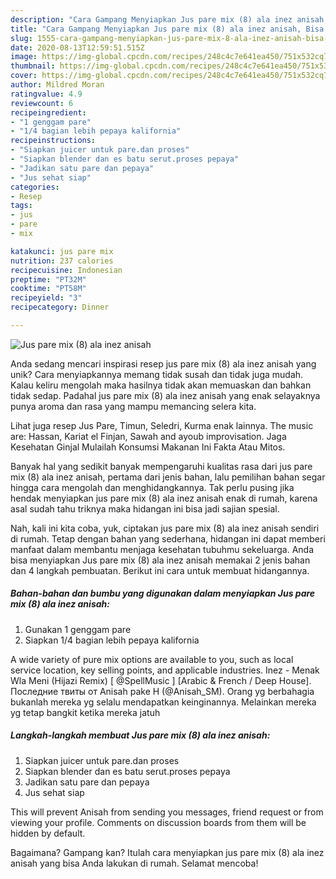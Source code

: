 ```yaml
---
description: "Cara Gampang Menyiapkan Jus pare mix (8) ala inez anisah, Bisa Manjain Lidah"
title: "Cara Gampang Menyiapkan Jus pare mix (8) ala inez anisah, Bisa Manjain Lidah"
slug: 1555-cara-gampang-menyiapkan-jus-pare-mix-8-ala-inez-anisah-bisa-manjain-lidah
date: 2020-08-13T12:59:51.515Z
image: https://img-global.cpcdn.com/recipes/248c4c7e641ea450/751x532cq70/jus-pare-mix-8-ala-inez-anisah-foto-resep-utama.jpg
thumbnail: https://img-global.cpcdn.com/recipes/248c4c7e641ea450/751x532cq70/jus-pare-mix-8-ala-inez-anisah-foto-resep-utama.jpg
cover: https://img-global.cpcdn.com/recipes/248c4c7e641ea450/751x532cq70/jus-pare-mix-8-ala-inez-anisah-foto-resep-utama.jpg
author: Mildred Moran
ratingvalue: 4.9
reviewcount: 6
recipeingredient:
- "1 genggam pare"
- "1/4 bagian lebih pepaya kalifornia"
recipeinstructions:
- "Siapkan juicer untuk pare.dan proses"
- "Siapkan blender dan es batu serut.proses pepaya"
- "Jadikan satu pare dan pepaya"
- "Jus sehat siap"
categories:
- Resep
tags:
- jus
- pare
- mix

katakunci: jus pare mix 
nutrition: 237 calories
recipecuisine: Indonesian
preptime: "PT32M"
cooktime: "PT58M"
recipeyield: "3"
recipecategory: Dinner

---
```



![Jus pare mix (8) ala inez anisah](https://img-global.cpcdn.com/recipes/248c4c7e641ea450/751x532cq70/jus-pare-mix-8-ala-inez-anisah-foto-resep-utama.jpg)

Anda sedang mencari inspirasi resep jus pare mix (8) ala inez anisah yang unik? Cara menyiapkannya memang tidak susah dan tidak juga mudah. Kalau keliru mengolah maka hasilnya tidak akan memuaskan dan bahkan tidak sedap. Padahal jus pare mix (8) ala inez anisah yang enak selayaknya punya aroma dan rasa yang mampu memancing selera kita.

Lihat juga resep Jus Pare, Timun, Seledri, Kurma enak lainnya. The music are: Hassan, Kariat el Finjan, Sawah and ayoub improvisation. Jaga Kesehatan Ginjal Mulailah Konsumsi Makanan Ini Fakta Atau Mitos.

Banyak hal yang sedikit banyak mempengaruhi kualitas rasa dari jus pare mix (8) ala inez anisah, pertama dari jenis bahan, lalu pemilihan bahan segar hingga cara mengolah dan menghidangkannya. Tak perlu pusing jika hendak menyiapkan jus pare mix (8) ala inez anisah enak di rumah, karena asal sudah tahu triknya maka hidangan ini bisa jadi sajian spesial.


Nah, kali ini kita coba, yuk, ciptakan jus pare mix (8) ala inez anisah sendiri di rumah. Tetap dengan bahan yang sederhana, hidangan ini dapat memberi manfaat dalam membantu menjaga kesehatan tubuhmu sekeluarga. Anda bisa menyiapkan Jus pare mix (8) ala inez anisah memakai 2 jenis bahan dan 4 langkah pembuatan. Berikut ini cara untuk membuat hidangannya.

<!--inarticleads1-->

##### Bahan-bahan dan bumbu yang digunakan dalam menyiapkan Jus pare mix (8) ala inez anisah:

1. Gunakan 1 genggam pare
1. Siapkan 1/4 bagian lebih pepaya kalifornia


A wide variety of pure mix options are available to you, such as local service location, key selling points, and applicable industries. Inez - Menak Wla Meni (Hijazi Remix) [ @SpellMusic ] [Arabic &amp; French / Deep House]. Последние твиты от Anisah pake H (@Anisah_SM). Orang yg berbahagia bukanlah mereka yg selalu mendapatkan keinginannya. Melainkan mereka yg tetap bangkit ketika mereka jatuh 

<!--inarticleads2-->

##### Langkah-langkah membuat Jus pare mix (8) ala inez anisah:

1. Siapkan juicer untuk pare.dan proses
1. Siapkan blender dan es batu serut.proses pepaya
1. Jadikan satu pare dan pepaya
1. Jus sehat siap


This will prevent Anisah from sending you messages, friend request or from viewing your profile. Comments on discussion boards from them will be hidden by default. 

Bagaimana? Gampang kan? Itulah cara menyiapkan jus pare mix (8) ala inez anisah yang bisa Anda lakukan di rumah. Selamat mencoba!
